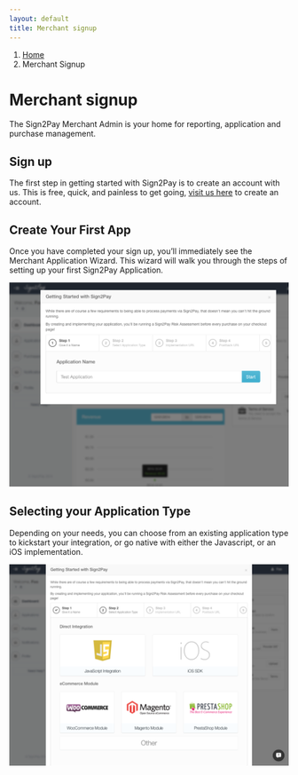 ```yaml
---
layout: default
title: Merchant signup
---
```


<ol class="breadcrumb">
  <li><a href="/">Home</a></li>
  <li>Merchant Signup</li>
</ol>

# Merchant signup

The Sign2Pay Merchant Admin is your home for reporting, application and purchase management.

## Sign up

The first step in getting started with Sign2Pay is to create an account with us. This is free, quick, and painless to get going, [visit us here](https://merchant.sign2pay.com/profile/sign_up) to create an account.

## Create Your First App

Once you have completed your sign up, you’ll immediately see the Merchant Application Wizard. This wizard will walk you through the steps of setting up your first Sign2Pay Application.

<img src="/images/merchants/app_wizard.png">

## Selecting your Application Type

Depending on your needs, you can choose from an existing application type to kickstart your integration, or go native with either the Javascript, or an iOS implementation.

<img src="/images/merchants/app_type.png">
